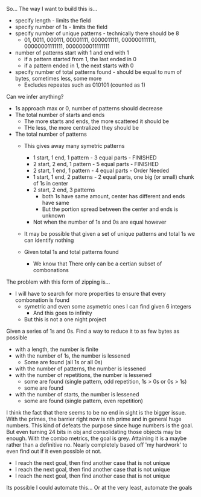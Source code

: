So... The way I want to build this is...

- specify length - limits the field
- specify number of 1s - limits the field
- specify number of unique patterns - technically there should be 8
  - 01, 0011, 000111, 00001111, 0000011111, 000000111111, 00000001111111, 0000000011111111
- number of patterns start with 1 and end with 1
  - if a pattern started from 1, the last ended in 0
  - if a pattern ended in 1, the next starts with 0
- specify number of total patterns found - should be equal to num of bytes, sometimes less, some more
  - Excludes repeates such as 010101 (counted as 1)

Can we infer anything?
- 1s approach max or 0, number of patterns should decrease
- The total number of starts and ends
  - The more starts and ends, the more scattered it should be
  - THe less, the more centralized they should be
- The total number of patterns
  - This gives away many symetric patterns
    - 1 start, 1 end, 1 pattern - 3 equal parts - FINISHED
    - 2 start, 2 end, 1 pattern - 5 equal parts - FINISHED
    - 2 start, 1 end, 1 pattern - 4 equal parts - Order Needed
    - 1 start, 1 end, 2 patterns - 2 equal parts, one big (or small) chunk of 1s in center
    - 2 start, 2 end, 3 patterns
      - both 1s have same amount, center has different and ends have same
      - But the portion spread between the center and ends is unknown
    - Not when the number of 1s and 0s are equal however

  - It may be possible that given a set of unique patterns and total 1s we can identify nothing
  - Given total 1s and total patterns found
    - We know that There only can be a certian subset of combonations

The problem with this form of zipping is...
- I will have to search for more properties to ensure that every combonation is found
  - symetric and even some asymetric ones I can find given 6 integers
    - And this goes to infinity
  - But this is not a one night project

Given a series of 1s and 0s. Find a way to reduce it to as few bytes as possible
- with a length, the number is finite
- with the number of 1s, the number is lessened
  - Some are found (all 1s or all 0s)
- with the number of patterns, the number is lessened
- with the number of repetitions, the number is lessened
  - some are found (single pattern, odd repetition, 1s > 0s or 0s > 1s)
  - some are found
- with the number of starts, the number is lessened
  - some are found (single pattern, even repetition)


I think the fact that there seems to be no end in sight is the bigger issue. With the primes,
the barrier right now is nth prime and in general huge numbers. This kind of defeats the
purpose since huge numbers is the goal. But even turning 24 bits in obj and consolidating
those objects may be enough. With the combo metrics, the goal is grey. Attaining it is a
maybe rather than a definitive no. Nearly completely based off 'my hardwork' to even find out if it even possible ot not.

- I reach the next goal, then find another case that is not unique
- I reach the next goal, then find another case that is not unique
- I reach the next goal, then find another case that is not unique

Its possible I could automate this... Or at the very least, automate the goals
